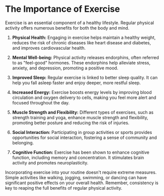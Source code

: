 # The Importance of Exercise

Exercise is an essential component of a healthy lifestyle. Regular physical activity offers numerous benefits for both the body and mind. 

1. **Physical Health:** Engaging in exercise helps maintain a healthy weight, reduces the risk of chronic diseases like heart disease and diabetes, and improves cardiovascular health.

2. **Mental Well-being:** Physical activity releases endorphins, often referred to as "feel-good" hormones. These endorphins help alleviate stress, anxiety, and depression, promoting a positive mood.

3. **Improved Sleep:** Regular exercise is linked to better sleep quality. It can help you fall asleep faster and enjoy deeper, more restful sleep.

4. **Increased Energy:** Exercise boosts energy levels by improving blood circulation and oxygen delivery to cells, making you feel more alert and focused throughout the day.

5. **Muscle Strength and Flexibility:** Different types of exercises, such as strength training and yoga, enhance muscle strength and flexibility, promoting better posture and reducing the risk of injuries.

6. **Social Interaction:** Participating in group activities or sports provides opportunities for social interaction, fostering a sense of community and belonging.

7. **Cognitive Function:** Exercise has been shown to enhance cognitive function, including memory and concentration. It stimulates brain activity and promotes neuroplasticity.

Incorporating exercise into your routine doesn't require extreme measures. Simple activities like walking, jogging, swimming, or dancing can have significant positive effects on your overall health. Remember, consistency is key to reaping the full benefits of regular physical activity.